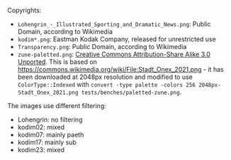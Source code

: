 Copyrights:

* `Lohengrin_-_Illustrated_Sporting_and_Dramatic_News.png`: Public Domain, according to Wikimedia
* `kodim*.png`: Eastman Kodak Company, released for unrestricted use
* `Transparency.png`: Public Domain, according to Wikimedia
* `zune-paletted.png`:
  [Creative Commons Attribution-Share Alike 3.0 Unported](https://creativecommons.org/licenses/by-sa/3.0/deed.en).  This is based on
  https://commons.wikimedia.org/wiki/File:Stadt_Onex_2021.png - it has been
  downloaded at 2048px resolution and modified to use `ColorType::Indexed` with
  `convert -type palette -colors 256 2048px-Stadt_Onex_2021.png
  tests/benches/paletted-zune.png`.

The images use different filtering:

* Lohengrin: no filtering
* kodim02: mixed
* kodim07: mainly paeth
* kodim17: mainly sub
* kodim23: mixed
